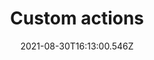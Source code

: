 ---
title: Custom actions
slug: custom-actions
description: 
date: '2021-08-30T16:13:00.546Z'
lastmod: '2021-08-30T16:13:01.763Z'
weight: 5
---